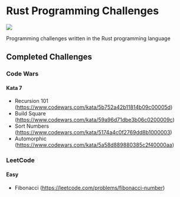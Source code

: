 # Rust Programming Challenges
![](https://github.com/jsextonn/rust-challenges/workflows/build/badge.svg)  

Programming challenges written in the Rust programming language

## Completed Challenges

### Code Wars
#### Kata 7
- Recursion 101 (https://www.codewars.com/kata/5b752a42b11814b09c00005d)
- Build Square (https://www.codewars.com/kata/59a96d71dbe3b06c0200009c)
- Sort Numbers (https://www.codewars.com/kata/5174a4c0f2769dd8b1000003)
- Automorphic (https://www.codewars.com/kata/5a58d889880385c2f40000aa)

### LeetCode
#### Easy
- Fibonacci (https://leetcode.com/problems/fibonacci-number)
